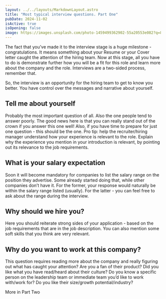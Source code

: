 ```yaml
---
layout: ../../layouts/MarkdownLayout.astro
title: "Most typical interview questions. Part One"
pubDate: 2024-11-02
isActive: true
isOpening: false
image: https://images.unsplash.com/photo-1459499362902-55a20553e082?q=80&w=1910&auto=format&fit=crop&ixlib=rb-4.0.3&ixid=M3wxMjA3fDB8MHxwaG90by1wYWdlfHx8fGVufDB8fHx8fA%3D%3D
---
```


The fact that you’ve made it to the interview stage is a huge milestone - congratulations. It means something about your Resume or your Cover letter caught the attention of the hiring team. Now at this stage, all you have to do is demonstrate further how you will be a fit for this role and learn more about the company and the role. Interviews are a two-sided process, remember that. 

So, the interview is an opportunity for the hiring team to get to know you better. You have control over the messages and narrative about yourself. 

## Tell me about yourself
Probably the most important question of all. Also the one people tend to answer poorly. The good news here is that you can really stand out of the crown if you answer this one well! 
Also, if you have time to prepare for just one question - this should be the one.
Pro tip: help the recruiter/hiring manager understand how your experience is relevant to the role. Explain why the experience you mention in your introduction is relevant, by pointing out its relevance to the job requirements. 

## What is your salary expectation
Soon it will become mandatory for companies to list the salary range on the position they advertise. Some already started doing that, while other companies don’t have it. For the former, your response would naturally be within the salary range listed (usually). For the latter - you can feel free to ask about the range during the interview. 

## Why should we hire you?
Here you should reiterate strong sides of your application - based on the job requirements that are in the job description. You can also mention some soft skills that you think are very relevant.
 
## Why do you want to work at this company?
This question requires reading more about the company and really figuring out what has caught your attention? Are you a fan of their product? Did you like what you have read/heard about their culture? Do you know a specific person on the leadership team or immediate team you’d like to work with/work for? Do you like their size/growth potential/industry? 

More in Part Two

